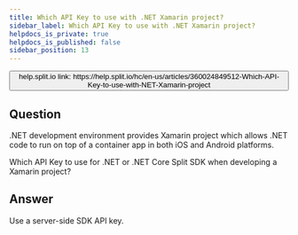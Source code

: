 ```yaml
---
title: Which API Key to use with .NET Xamarin project?
sidebar_label: Which API Key to use with .NET Xamarin project?
helpdocs_is_private: true
helpdocs_is_published: false
sidebar_position: 13
---
```


<p>
  <button style={{borderRadius:'8px', border:'1px', fontFamily:'Courier New', fontWeight:'800', textAlign:'left'}}> help.split.io link: https://help.split.io/hc/en-us/articles/360024849512-Which-API-Key-to-use-with-NET-Xamarin-project </button>
</p>

## Question

.NET development environment provides Xamarin project which allows .NET code to run on top of a container app in both iOS and Android platforms.

Which API Key to use for .NET or .NET Core Split SDK when developing a Xamarin project?

## Answer

Use a server-side SDK API key.